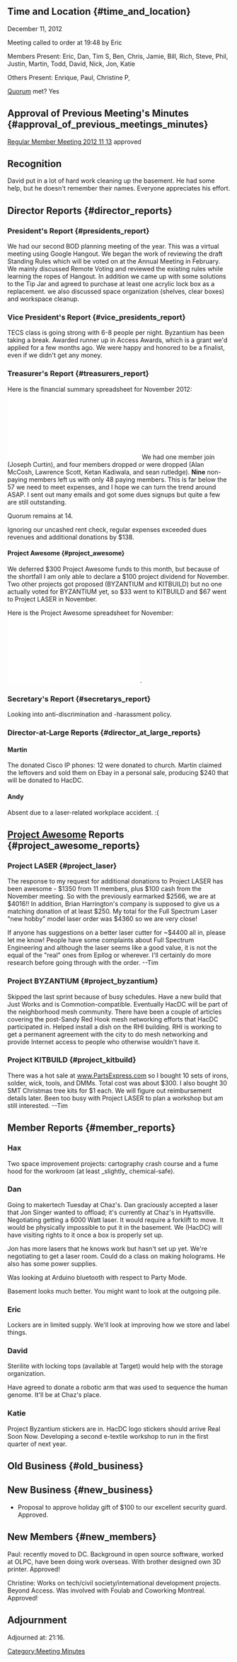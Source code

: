 ## Time and Location {#time_and_location}

December 11, 2012

Meeting called to order at 19:48 by Eric

Members Present: Eric, Dan, Tim S, Ben, Chris, Jamie, Bill, Rich, Steve,
Phil, Justin, Martin, Todd, David, Nick, Jon, Katie

Others Present: Enrique, Paul, Christine P,

[Quorum](Quorum) met? Yes

## Approval of Previous Meeting's Minutes {#approval_of_previous_meetings_minutes}

[Regular Member Meeting 2012 11
13](Regular_Member_Meeting_2012_11_13) approved

## Recognition

David put in a lot of hard work cleaning up the basement. He had some
help, but he doesn't remember their names. Everyone appreciates his
effort.

## Director Reports {#director_reports}

### President's Report {#presidents_report}

We had our second BOD planning meeting of the year. This was a virtual
meeting using Google Hangout. We began the work of reviewing the draft
Standing Rules which will be voted on at the Annual Meeting in February.
We mainly discussed Remote Voting and reviewed the existing rules while
learning the ropes of Hangout. In addition we came up with some
solutions to the Tip Jar and agreed to purchase at least one acrylic
lock box as a replacement. we also discussed space organization
(shelves, clear boxes) and workspace cleanup.

### Vice President's Report {#vice_presidents_report}

TECS class is going strong with 6-8 people per night. Byzantium has been
taking a break. Awarded runner up in Access Awards, which is a grant
we'd applied for a few months ago. We were happy and honored to be a
finalist, even if we didn't get any money.

### Treasurer's Report {#treasurers_report}

Here is the financial summary spreadsheet for November 2012:
![](HacDC_Financials_2012_11.pdf "HacDC_Financials_2012_11.pdf") We had
one member join (Joseph Curtin), and four members dropped or were
dropped (Alan McCosh, Lawrence Scott, Ketan Kadiwala, and sean
rutledge). **Nine** non-paying members left us with only 48 paying
members. This is far below the 57 we need to meet expenses, and I hope
we can turn the trend around ASAP. I sent out many emails and got some
dues signups but quite a few are still outstanding.

Quorum remains at 14.

Ignoring our uncashed rent check, regular expenses exceeded dues
revenues and additional donations by \$138.

#### Project Awesome {#project_awesome}

We deferred \$300 Project Awesome funds to this month, but because of
the shortfall I am only able to declare a \$100 project dividend for
November. Two other projects got proposed (BYZANTIUM and KITBUILD) but
no one actually voted for BYZANTIUM yet, so \$33 went to KITBUILD and
\$67 went to Project LASER in November.

Here is the Project Awesome spreadsheet for November:
![](HacDC_PA_Projects-2012_11.pdf "HacDC_PA_Projects-2012_11.pdf").

### Secretary's Report {#secretarys_report}

Looking into anti-discrimination and -harassment policy.

### Director-at-Large Reports {#director_at_large_reports}

#### Martin

The donated Cisco IP phones: 12 were donated to church. Martin claimed
the leftovers and sold them on Ebay in a personal sale, producing \$240
that will be donated to HacDC.

#### Andy

Absent due to a laser-related workplace accident. :(

## [Project Awesome](:Category:Project_Awesome) Reports {#project_awesome_reports}

### Project LASER {#project_laser}

The response to my request for additional donations to Project LASER has
been awesome - \$1350 from 11 members, plus \$100 cash from the November
meeting. So with the previously earmarked \$2566, we are at \$4016!! In
addition, Brian Harrington's company is supposed to give us a matching
donation of at least \$250. My total for the Full Spectrum Laser "new
hobby" model laser order was \$4360 so we are very close!

If anyone has suggestions on a better laser cutter for \~\$4400 all in,
please let me know! People have some complaints about Full Spectrum
Engineering and although the laser seems like a good value, it is not
the equal of the "real" ones from Epilog or wherever. I'll certainly do
more research before going through with the order. --Tim

### Project BYZANTIUM {#project_byzantium}

Skipped the last sprint because of busy schedules. Have a new build that
Just Works and is Commotion-compatible. Eventually HacDC will be part of
the neighborhood mesh community. There have been a couple of articles
covering the post-Sandy Red Hook mesh networking efforts that HacDC
participated in. Helped install a dish on the RHI building. RHI is
working to get a permanent agreement with the city to do mesh networking
and provide Internet access to people who otherwise wouldn't have it.

### Project KITBUILD {#project_kitbuild}

There was a hot sale at www.PartsExpress.com so I bought 10 sets of
irons, solder, wick, tools, and DMMs. Total cost was about \$300. I also
bought 30 SMT Christmas tree kits for \$1 each. We will figure out
reimbursement details later. Been too busy with Project LASER to plan a
workshop but am still interested. --Tim

## Member Reports {#member_reports}

### Hax

Two space improvement projects: cartography crash course and a fume hood
for the workroom (at least \_slightly\_ chemical-safe).

### Dan

Going to makertech Tuesday at Chaz's. Dan graciously accepted a laser
that Jon Singer wanted to offload; it's currently at Chaz's in
Hyattsville. Negotiating getting a 6000 Watt laser. It would require a
forklift to move. It would be physically impossible to put it in the
basement. We (HacDC) will have visiting rights to it once a box is
properly set up.

Jon has more lasers that he knows work but hasn't set up yet. We're
negotiating to get a laser room. Could do a class on making holograms.
He also has some power supplies.

Was looking at Arduino bluetooth with respect to Party Mode.

Basement looks much better. You might want to look at the outgoing pile.

### Eric

Lockers are in limited supply. We'll look at improving how we store and
label things.

### David

Sterilite with locking tops (available at Target) would help with the
storage organization.

Have agreed to donate a robotic arm that was used to sequence the human
genome. It'll be at Chaz's place.

### Katie

Project Byzantium stickers are in. HacDC logo stickers should arrive
Real Soon Now. Developing a second e-textile workshop to run in the
first quarter of next year.

## Old Business {#old_business}

## New Business {#new_business}

-   Proposal to approve holiday gift of \$100 to our excellent security
    guard. Approved.

## New Members {#new_members}

Paul: recently moved to DC. Background in open source software, worked
at OLPC, have been doing work overseas. With brother designed own 3D
printer. Approved!

Christine: Works on tech/civil society/international development
projects. Beyond Access. Was involved with Foulab and Coworking
Montreal. Approved!

## Adjournment

Adjourned at: 21:16.

[Category:Meeting Minutes](Category:Meeting_Minutes)
